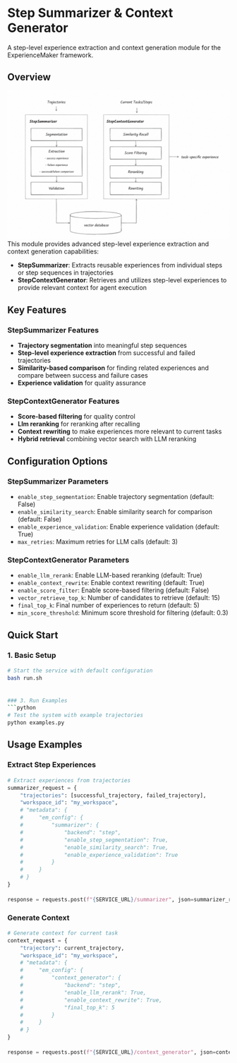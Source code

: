 # Step Summarizer & Context Generator

A step-level experience extraction and context generation module for the ExperienceMaker framework.

## Overview
![pipeline.png](pipeline.png)
This module provides advanced step-level experience extraction and context generation capabilities:

- **StepSummarizer**: Extracts reusable experiences from individual steps or step sequences in trajectories
- **StepContextGenerator**: Retrieves and utilizes step-level experiences to provide relevant context for agent execution

## Key Features

### StepSummarizer Features
- **Trajectory segmentation** into meaningful step sequences
- **Step-level experience extraction** from successful and failed trajectories
- **Similarity-based comparison** for finding related experiences and compare between success and failure cases
- **Experience validation** for quality assurance

### StepContextGenerator Features
- **Score-based filtering** for quality control
- **Llm reranking** for reranking after recalling
- **Context rewriting** to make experiences more relevant to current tasks
- **Hybrid retrieval** combining vector search with LLM reranking

## Configuration Options

### StepSummarizer Parameters
- `enable_step_segmentation`: Enable trajectory segmentation (default: False)
- `enable_similarity_search`: Enable similarity search for comparison (default: False)
- `enable_experience_validation`: Enable experience validation (default: True)
- `max_retries`: Maximum retries for LLM calls (default: 3)

### StepContextGenerator Parameters
- `enable_llm_rerank`: Enable LLM-based reranking (default: True)
- `enable_context_rewrite`: Enable context rewriting (default: True)
- `enable_score_filter`: Enable score-based filtering (default: False)
- `vector_retrieve_top_k`: Number of candidates to retrieve (default: 15)
- `final_top_k`: Final number of experiences to return (default: 5)
- `min_score_threshold`: Minimum score threshold for filtering (default: 0.3)

## Quick Start

### 1. Basic Setup
```bash
# Start the service with default configuration
bash run.sh


### 3. Run Examples
```python
# Test the system with example trajectories
python examples.py
```

## Usage Examples

### Extract Step Experiences
```python
# Extract experiences from trajectories
summarizer_request = {
    "trajectories": [successful_trajectory, failed_trajectory],
    "workspace_id": "my_workspace",
    # "metadata": {
    #     "em_config": {
    #         "summarizer": {
    #             "backend": "step",
    #             "enable_step_segmentation": True,
    #             "enable_similarity_search": True,
    #             "enable_experience_validation": True
    #         }
    #     }
    # }
}

response = requests.post(f"{SERVICE_URL}/summarizer", json=summarizer_request)
```

### Generate Context
```python
# Generate context for current task
context_request = {
    "trajectory": current_trajectory,
    "workspace_id": "my_workspace",
    # "metadata": {
    #     "em_config": {
    #         "context_generator": {
    #             "backend": "step",
    #             "enable_llm_rerank": True,
    #             "enable_context_rewrite": True,
    #             "final_top_k": 5
    #         }
    #     }
    # }
}

response = requests.post(f"{SERVICE_URL}/context_generator", json=context_request)
```